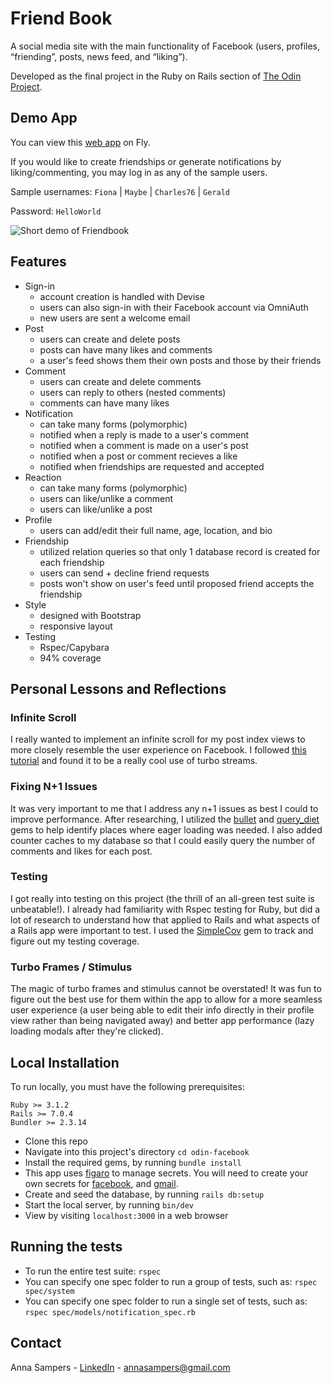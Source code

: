# Friend Book

A social media site with the main functionality of Facebook (users, profiles, “friending”, posts, news feed, and “liking”).

Developed as the final project in the Ruby on Rails section of [The Odin Project](https://www.theodinproject.com/lessons/ruby-on-rails-rails-final-project).

## Demo App
You can view this [web app](https://friendbook.fly.dev/users/sign_in) on Fly.

If you would like to create friendships or generate notifications by liking/commenting, you may log in as any of the sample users. 

Sample usernames:
`Fiona`   |   `Maybe`   | `Charles76`   |   `Gerald`   

Password: `HelloWorld`

![Short demo of Friendbook](example.gif)

## Features
- Sign-in
  - account creation is handled with Devise
  - users can also sign-in with their Facebook account via OmniAuth
  - new users are sent a welcome email 
- Post
  - users can create and delete posts
  - posts can have many likes and comments 
  - a user's feed shows them their own posts and those by their friends 
- Comment
  - users can create and delete comments
  - users can reply to others (nested comments)
  - comments can have many likes
- Notification
  - can take many forms (polymorphic)
  - notified when a reply is made to a user's comment
  - notified when a comment is made on a user's post
  - notified when a post or comment recieves a like
  - notified when friendships are requested and accepted
- Reaction
  - can take many forms (polymorphic)
  - users can like/unlike a comment
  - users can like/unlike a post
- Profile
  - users can add/edit their full name, age, location, and bio
- Friendship
  - utilized relation queries so that only 1 database record is created for each friendship
  - users can send + decline friend requests 
  - posts won't show on user's feed until proposed friend accepts the friendship
- Style
  - designed with Bootstrap
  - responsive layout
- Testing
  - Rspec/Capybara
  - 94% coverage

## Personal Lessons and Reflections
  ### Infinite Scroll
  I really wanted to implement an infinite scroll for my post index views to more closely resemble the user experience on Facebook. I 
  followed [this tutorial](https://www.colby.so/posts/infinite-scroll-with-turbo-streams-and-stimulus) and found it to be a really cool use of turbo streams. 
  ### Fixing N+1 Issues 
  It was very important to me that I address any n+1 issues as best I could to improve performance. After researching, I utilized the [bullet](https://github.com/flyerhzm/bullet) and [query_diet](https://github.com/makandra/query_diet) gems to
  help identify places where eager loading was needed. I also added counter caches to my database so that I could easily
  query the number of comments and likes for each post.
  ### Testing
  I got really into testing on this project (the thrill of an all-green test suite is unbeatable!). I already had familiarity 
  with Rspec testing for Ruby, but did a lot of research to understand how that applied to Rails and what aspects of a Rails app
  were important to test. I used the [SimpleCov](https://github.com/simplecov-ruby/simplecov) gem to track and figure out my testing coverage.
  ### Turbo Frames / Stimulus
  The magic of turbo frames and stimulus cannot be overstated! It was fun to figure out the best use for them within the app to 
  allow for a more seamless user experience (a user being able to edit their info directly in their profile view rather than being navigated away) and better app performance (lazy loading modals after they're clicked).

## Local Installation
To run locally, you must have the following prerequisites:
```
Ruby >= 3.1.2
Rails >= 7.0.4
Bundler >= 2.3.14
```
- Clone this repo
- Navigate into this project's directory `cd odin-facebook`
- Install the required gems, by running `bundle install`
- This app uses [figaro](https://github.com/laserlemon/figaro) to manage secrets. You will need to create your own secrets for [facebook](https://developers.facebook.com/docs/development#register), and [gmail](https://guides.rubyonrails.org/action_mailer_basics.html#action-mailer-configuration-for-gmail).
- Create and seed the database, by running `rails db:setup`
- Start the local server, by running `bin/dev`
- View by visiting `localhost:3000` in a web browser

## Running the tests
- To run the entire test suite:  `rspec`
- You can specify one spec folder to run a group of tests, such as:  `rspec spec/system`
- You can specify one spec folder to run a single set of tests, such as:  `rspec spec/models/notification_spec.rb`

## Contact
Anna Sampers - [LinkedIn](https://linkedin.com/in/anna-sampers) - annasampers@gmail.com
